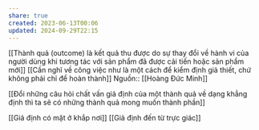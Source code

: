 ```yaml
---
share: true
created: 2023-06-13T00:06
updated: 2024-09-29T22:15
---
```

[[Thành quả (outcome) là kết quả thu được do sự thay đổi về hành vi của người dùng khi tương tác với sản phẩm đã được cải tiến hoặc sản phẩm mới]] 
[[Cần nghĩ về công việc như là một cách để kiểm định giả thiết, chứ không phải chỉ để hoàn thành]]
Nguồn:: [[Hoàng Đức Minh]]

[[Đổi những câu hỏi chất vấn giả định của một thành quả về dạng khẳng định thì ta sẽ có những thành quả mong muốn thành phần]]

[[Giả định có mặt ở khắp nơi]]
[[Giả định đến từ trực giác]]
